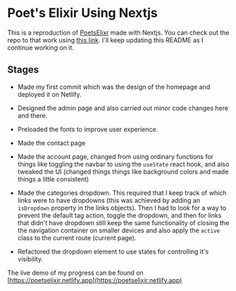 # Poet's Elixir Using Nextjs

This is a reproduction of [PoetsElixr](https://detachedsoul.github.io/poetselxiir) made with Nextjs. You can check out the repo to that work using [this link](https://github.com/detachedsoul/poetselixir). I'll keep updating this README as I continue working on it.

## Stages

- Made my first commit which was the design of the homepage and deployed it on Netlify.

- Designed the admin page and also carried out minor code changes here and there.

- Preloaded the fonts to improve user experience.

- Made the contact page

- Made the account page, changed from using ordinary functions for things like toggling the navbar to using the `useState` react hook, and also tweaked the UI (changed things things like background colors and made things a little consistent)

- Made the categories dropdown. This required that I keep track of which links were to have dropdowns (this was achieved by adding an `isDropdown` property in the links objects). Then I had to look for a way to prevent the default tag action, toggle the dropdown, and then for links that didn't have dropdown still keep the same functionality of closing the the navigation container on smaller devices and also apply the `active` class to the current route (current page).

- Refactored the dropdown element to use states for controlling it's visibility.

The live demo of my progress can be found on [https://poetselixir.netlify.app](https://poetselixir.netlify.app)
